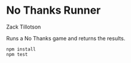 No Thanks Runner
=========

Zack Tillotson

Runs a No Thanks game and returns the results.

```
npm install
npm test
```